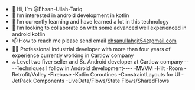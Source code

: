 
- 👋 Hi, I’m @Ehsan-Ullah-Tariq
- 👀 I’m interested in android development in kotlin
- 🌱 I’m currently learning and have learned a lot in this technology
- 💞️ I’m looking to collaborate on with some advanced well experienced in android kotlin
- 📫 How to reach me please send email ehsanullahgit54@gmail.com
- ✍🏽 Professional industrial developer with more than four years of experience currently working in Cartlow company
- 🔝 Level two fiver seller and Sr. Android developer at Cartlow company
----Techniques I follow in Android development----
-MVVM
-Hilt
-Room
-Retrofit/Volley
-Firebase
-Kotlin Coroutines
-ConstraintLayouts for UI
-JetPack Components 
-LiveData/Flows/State Flows/SharedFlows
